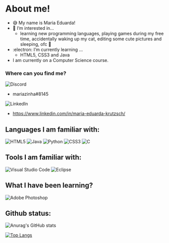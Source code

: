 # About me!
- :sweat_smile:	My name is Maria Eduarda!
- :dizzy: I’m interested in... 
  - learning new programming languages, playing games during my free time, accidentally waking up my cat, editing some cute pictures and sleeping, ofc :yawning_face:	
- :electron: I’m currently learning ...
  - HTML5, CSS3 and Java
- I am currently on a Computer Science course.
 
### Where can you find me?
![Discord](https://img.shields.io/badge/%3CServer%3E-%237289DA.svg?style=for-the-badge&logo=discord&logoColor=white)
  -  mariazinha#8145

![LinkedIn](https://img.shields.io/badge/linkedin-%230077B5.svg?style=for-the-badge&logo=linkedin&logoColor=white)
  - https://www.linkedin.com/in/maria-eduarda-krutzsch/

## Languages I am familiar with:

 ![HTML5](https://img.shields.io/badge/html5-%23E34F26.svg?style=for-the-badge&logo=html5&logoColor=white) ![Java](https://img.shields.io/badge/java-%23ED8B00.svg?style=for-the-badge&logo=java&logoColor=white) ![Python](https://img.shields.io/badge/python-3670A0?style=for-the-badge&logo=python&logoColor=ffdd54) ![CSS3](https://img.shields.io/badge/css3-%231572B6.svg?style=for-the-badge&logo=css3&logoColor=white) ![C](https://img.shields.io/badge/c-%2300599C.svg?style=for-the-badge&logo=c&logoColor=white) 

## Tools I am familiar with:
![Visual Studio Code](https://img.shields.io/badge/Visual%20Studio%20Code-0078d7.svg?style=for-the-badge&logo=visual-studio-code&logoColor=white) ![Eclipse](https://img.shields.io/badge/Eclipse-FE7A16.svg?style=for-the-badge&logo=Eclipse&logoColor=white) 

## What I have been learning?
![Adobe Photoshop](https://img.shields.io/badge/adobephotoshop-%2331A8FF.svg?style=for-the-badge&logo=adobephotoshop&logoColor=white) 

## Github status:

![Anurag's GitHub stats](https://github-readme-stats.vercel.app/api?username=mariaedk&theme=midnight-purple&show_icons=true)


[![Top Langs](https://github-readme-stats.vercel.app/api/top-langs/?username=mariaedk&layout=compact&theme=midnight-purple)](https://github.com/anuraghazra/github-readme-stats)



<!---
mariaedk/mariaedk is a ✨ special ✨ repository because its `README.md` (this file) appears on your GitHub profile.
You can click the Preview link to take a look at your changes.
--->
